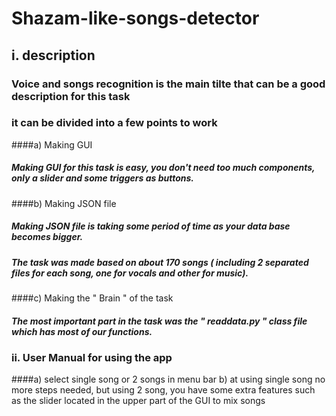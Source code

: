 # Shazam-like-songs-detector
## i. description
### Voice and songs recognition is the main tilte that can be a good description for this task
### it can be divided into a few points to work
####a) Making GUI
##### Making GUI for this task is easy, you don't need too much components, only a slider and some triggers as buttons.
####b) Making JSON file
##### Making JSON file is taking some period of time as your data base becomes bigger.
##### The task was made based on about 170 songs ( including 2 separated files for each song, one for vocals and other for music).
####c) Making the " Brain " of the task
##### The most important part in the task was the " readdata.py " class file which has most of our functions.
### ii. User Manual for using the app
####a) select single song or 2 songs in menu bar
    b) at using single song no more steps needed, but using 2 song, you have some extra features such as the slider located in the upper part of the GUI to mix songs
